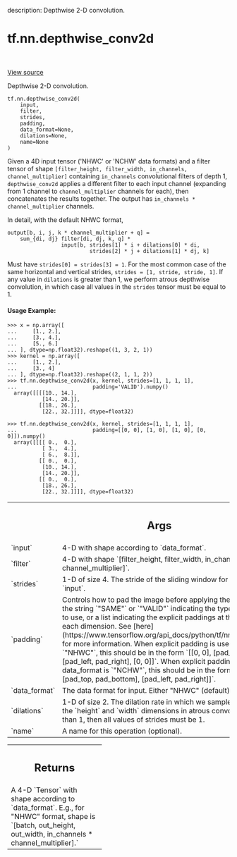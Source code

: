 description: Depthwise 2-D convolution.

<div itemscope itemtype="http://developers.google.com/ReferenceObject">
<meta itemprop="name" content="tf.nn.depthwise_conv2d" />
<meta itemprop="path" content="Stable" />
</div>

# tf.nn.depthwise_conv2d

<!-- Insert buttons and diff -->

<table class="tfo-notebook-buttons tfo-api nocontent" align="left">

</table>

<a target="_blank" class="external" href="/code/stable/tensorflow/python/ops/nn_impl.py">View source</a>



Depthwise 2-D convolution.


<pre class="devsite-click-to-copy prettyprint lang-py tfo-signature-link">
<code>tf.nn.depthwise_conv2d(
    input,
    filter,
    strides,
    padding,
    data_format=None,
    dilations=None,
    name=None
)
</code></pre>



<!-- Placeholder for "Used in" -->

Given a 4D input tensor ('NHWC' or 'NCHW' data formats)
and a filter tensor of shape
`[filter_height, filter_width, in_channels, channel_multiplier]`
containing `in_channels` convolutional filters of depth 1, `depthwise_conv2d`
applies a different filter to each input channel (expanding from 1 channel
to `channel_multiplier` channels for each), then concatenates the results
together.  The output has `in_channels * channel_multiplier` channels.

In detail, with the default NHWC format,

    output[b, i, j, k * channel_multiplier + q] =
        sum_{di, dj} filter[di, dj, k, q] *
                     input[b, strides[1] * i + dilations[0] * di,
                              strides[2] * j + dilations[1] * dj, k]

Must have `strides[0] = strides[3] = 1`.  For the most common case of the
same horizontal and vertical strides, `strides = [1, stride, stride, 1]`.
If any value in `dilations` is greater than 1, we perform atrous depthwise
convolution, in which case all values in the `strides` tensor must be equal
to 1.

#### Usage Example:



```
>>> x = np.array([
...     [1., 2.],
...     [3., 4.],
...     [5., 6.]
... ], dtype=np.float32).reshape((1, 3, 2, 1))
>>> kernel = np.array([
...     [1., 2.],
...     [3., 4]
... ], dtype=np.float32).reshape((2, 1, 1, 2))
>>> tf.nn.depthwise_conv2d(x, kernel, strides=[1, 1, 1, 1],
...                        padding='VALID').numpy()
  array([[[[10., 14.],
           [14., 20.]],
          [[18., 26.],
           [22., 32.]]]], dtype=float32)
```

```
>>> tf.nn.depthwise_conv2d(x, kernel, strides=[1, 1, 1, 1],
...                        padding=[[0, 0], [1, 0], [1, 0], [0, 0]]).numpy()
  array([[[[ 0.,  0.],
           [ 3.,  4.],
           [ 6.,  8.]],
          [[ 0.,  0.],
           [10., 14.],
           [14., 20.]],
          [[ 0.,  0.],
           [18., 26.],
           [22., 32.]]]], dtype=float32)
```

<!-- Tabular view -->
 <table class="responsive fixed orange">
<colgroup><col width="214px"><col></colgroup>
<tr><th colspan="2"><h2 class="add-link">Args</h2></th></tr>

<tr>
<td>
`input`<a id="input"></a>
</td>
<td>
4-D with shape according to `data_format`.
</td>
</tr><tr>
<td>
`filter`<a id="filter"></a>
</td>
<td>
4-D with shape
`[filter_height, filter_width, in_channels, channel_multiplier]`.
</td>
</tr><tr>
<td>
`strides`<a id="strides"></a>
</td>
<td>
1-D of size 4.  The stride of the sliding window for each
dimension of `input`.
</td>
</tr><tr>
<td>
`padding`<a id="padding"></a>
</td>
<td>
Controls how to pad the image before applying the convolution. Can
be the string `"SAME"` or `"VALID"` indicating the type of padding
algorithm to use, or a list indicating the explicit paddings at the start
and end of each dimension. See
[here](https://www.tensorflow.org/api_docs/python/tf/nn#notes_on_padding_2)
for more information. When explicit padding is used and data_format
is `"NHWC"`, this should be in the form `[[0, 0], [pad_top, pad_bottom],
[pad_left, pad_right], [0, 0]]`. When explicit padding used and
data_format is `"NCHW"`, this should be in the form `[[0, 0], [0, 0],
[pad_top, pad_bottom], [pad_left, pad_right]]`.
</td>
</tr><tr>
<td>
`data_format`<a id="data_format"></a>
</td>
<td>
The data format for input. Either "NHWC" (default) or "NCHW".
</td>
</tr><tr>
<td>
`dilations`<a id="dilations"></a>
</td>
<td>
1-D of size 2. The dilation rate in which we sample input values
across the `height` and `width` dimensions in atrous convolution. If it is
greater than 1, then all values of strides must be 1.
</td>
</tr><tr>
<td>
`name`<a id="name"></a>
</td>
<td>
A name for this operation (optional).
</td>
</tr>
</table>



<!-- Tabular view -->
 <table class="responsive fixed orange">
<colgroup><col width="214px"><col></colgroup>
<tr><th colspan="2"><h2 class="add-link">Returns</h2></th></tr>
<tr class="alt">
<td colspan="2">
A 4-D `Tensor` with shape according to `data_format`.  E.g., for
"NHWC" format, shape is
`[batch, out_height, out_width, in_channels * channel_multiplier].`
</td>
</tr>

</table>

